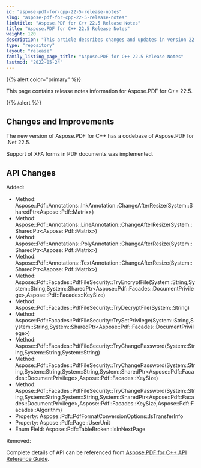 ```yaml
---
id: "aspose-pdf-for-cpp-22-5-release-notes"
slug: "aspose-pdf-for-cpp-22-5-release-notes"
linktitle: "Aspose.PDF for C++ 22.5 Release Notes"
title: "Aspose.PDF for C++ 22.5 Release Notes"
weight: 120
description: "This article decsribes changes and updates in version 22.5 of Aspose.PDF for C++ library"
type: "repository"
layout: "release"
family_listing_page_title: "Aspose.PDF for C++ 22.5 Release Notes"
lastmod: "2022-05-24"
---
```


{{% alert color="primary" %}}

This page contains release notes information for Aspose.PDF for C++ 22.5.

{{% /alert %}}

## Changes and Improvements

The new version of Aspose.PDF for C++ has a codebase of Aspose.PDF for .Net 22.5.

Support of XFA forms in PDF documents was implemented.

## API Changes

Added:

- Method: Aspose::Pdf::Annotations::InkAnnotation::ChangeAfterResize(System::SharedPtr\<Aspose::Pdf::Matrix\>)
- Method: Aspose::Pdf::Annotations::LineAnnotation::ChangeAfterResize(System::SharedPtr\<Aspose::Pdf::Matrix\>)
- Method: Aspose::Pdf::Annotations::PolyAnnotation::ChangeAfterResize(System::SharedPtr\<Aspose::Pdf::Matrix\>)
- Method: Aspose::Pdf::Annotations::TextAnnotation::ChangeAfterResize(System::SharedPtr\<Aspose::Pdf::Matrix\>)
- Method: Aspose::Pdf::Facades::PdfFileSecurity::TryEncryptFile(System::String,System::String,System::SharedPtr\<Aspose::Pdf::Facades::DocumentPrivilege\>,Aspose::Pdf::Facades::KeySize)
- Method: Aspose::Pdf::Facades::PdfFileSecurity::TryDecryptFile(System::String)
- Method: Aspose::Pdf::Facades::PdfFileSecurity::TrySetPrivilege(System::String,System::String,System::SharedPtr\<Aspose::Pdf::Facades::DocumentPrivilege\>)
- Method: Aspose::Pdf::Facades::PdfFileSecurity::TryChangePassword(System::String,System::String,System::String)
- Method: Aspose::Pdf::Facades::PdfFileSecurity::TryChangePassword(System::String,System::String,System::String,System::SharedPtr\<Aspose::Pdf::Facades::DocumentPrivilege\>,Aspose::Pdf::Facades::KeySize)
- Method: Aspose::Pdf::Facades::PdfFileSecurity::TryChangePassword(System::String,System::String,System::String,System::SharedPtr\<Aspose::Pdf::Facades::DocumentPrivilege\>,Aspose::Pdf::Facades::KeySize,Aspose::Pdf::Facades::Algorithm)
- Property: Aspose::Pdf::PdfFormatConversionOptions::IsTransferInfo
- Property: Aspose::Pdf::Page::UserUnit
- Enum Field: Aspose::Pdf::TableBroken::IsInNextPage

Removed:

Complete details of API can be referenced from [Aspose.PDF for C++ API Reference Guide](https://reference.aspose.com/pdf/cpp).
